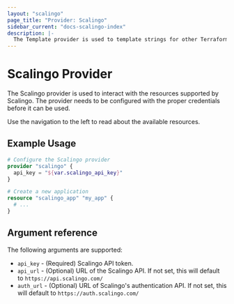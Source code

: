 ```yaml
---
layout: "scalingo"
page_title: "Provider: Scalingo"
sidebar_current: "docs-scalingo-index"
description: |-
  The Template provider is used to template strings for other Terraform resources.
---
```


# Scalingo Provider

The Scalingo provider is used to interact with the resources supported by Scalingo. The provider needs to be configured with the proper credentials before it can be used.

Use the navigation to the left to read about the available resources.


## Example Usage

```terraform
# Configure the Scalingo provider
provider "scalingo" {
  api_key = "${var.scalingo_api_key}"
}

# Create a new application
resource "scalingo_app" "my_app" {
  # ...
}
```

## Argument reference

The following arguments are supported:

- `api_key` - (Required) Scalingo API token.
- `api_url` - (Optional) URL of the Scalingo API. If not set, this will default to `https://api.scalingo.com/`
- `auth_url` - (Optional) URL of Scalingo's authentication API. If not set, this will default to `https://auth.scalingo.com/`


